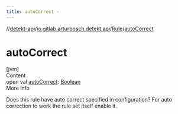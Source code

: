 ```yaml
---
title: autoCorrect -
---
```

//[detekt-api](../../index.md)/[io.gitlab.arturbosch.detekt.api](../index.md)/[Rule](index.md)/[autoCorrect](auto-correct.md)



# autoCorrect  
[jvm]  
Content  
open val [autoCorrect](auto-correct.md): [Boolean](https://kotlinlang.org/api/latest/jvm/stdlib/kotlin/-boolean/index.html)  
More info  


Does this rule have auto correct specified in configuration? For auto correction to work the rule set itself enable it.

  



